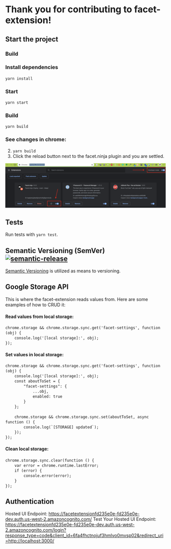 # Thank you for contributing to facet-extension!

## Start the project

### Build

### Install dependencies

```
yarn install
```

### Start

```
yarn start
```

### Build

```
yarn build
```

### See changes in chrome:

2. `yarn build`
3. Click the reload button next to the facet.ninja plugin and you are settled.

![Facetizer](./readme_assets/chrome_installation.png)

## Tests

Run tests with `yarn test`.

## Semantic Versioning (SemVer) [![semantic-release](https://img.shields.io/badge/%20%20%F0%9F%93%A6%F0%9F%9A%80-semantic--release-e10079.svg)](https://semver.org/)

[Semantic Versioning](https://semver.org/) is utilized as means to versioning.

## Google Storage API

This is where the facet-extension reads values from. Here are some examples of how to CRUD it:

#### Read values from local storage:

```
chrome.storage && chrome.storage.sync.get('facet-settings', function (obj) {
    console.log('[local storage]:', obj);
});
```

#### Set values in local storage:

```
chrome.storage && chrome.storage.sync.get('facet-settings', function (obj) {
    console.log('[local storage]:', obj);
    const aboutToSet = {
        "facet-settings": {
            ...obj,
            enabled: true
        }
    };

    chrome.storage && chrome.storage.sync.set(aboutToSet, async function () {
        console.log(`[STORAGE] updated`);
    });
});
```

#### Clean local storage:

```
chrome.storage.sync.clear(function () {
    var error = chrome.runtime.lastError;
    if (error) {
        console.error(error);
    }
});
```

## Authentication

Hosted UI Endpoint: https://facetextensionfd235e0e-fd235e0e-dev.auth.us-west-2.amazoncognito.com/
Test Your Hosted UI Endpoint: https://facetextensionfd235e0e-fd235e0e-dev.auth.us-west-2.amazoncognito.com/login?response_type=code&client_id=6fa4fhctnojuf3hmlvo0mvsp02&redirect_uri=http://localhost:3000/